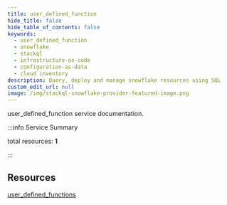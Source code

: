 ```yaml
---
title: user_defined_function
hide_title: false
hide_table_of_contents: false
keywords:
  - user_defined_function
  - snowflake
  - stackql
  - infrastructure-as-code
  - configuration-as-data
  - cloud inventory
description: Query, deploy and manage snowflake resources using SQL
custom_edit_url: null
image: /img/stackql-snowflake-provider-featured-image.png
---
```


user_defined_function service documentation.

:::info Service Summary

<div class="row">
<div class="providerDocColumn">
<span>total resources:&nbsp;<b>1</b></span><br />
</div>
</div>

:::

## Resources
<div class="row">
<div class="providerDocColumn">
<a href="/user_defined_function/user_defined_functions/">user_defined_functions</a>
</div>
<div class="providerDocColumn">

</div>
</div>